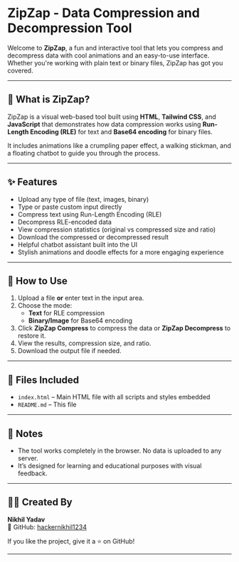 # ZipZap - Data Compression and Decompression Tool

Welcome to **ZipZap**, a fun and interactive tool that lets you compress and decompress data with cool animations and an easy-to-use interface. Whether you're working with plain text or binary files, ZipZap has got you covered.

---

## 🚀 What is ZipZap?

ZipZap is a visual web-based tool built using **HTML**, **Tailwind CSS**, and **JavaScript** that demonstrates how data compression works using **Run-Length Encoding (RLE)** for text and **Base64 encoding** for binary files.

It includes animations like a crumpling paper effect, a walking stickman, and a floating chatbot to guide you through the process.

---

## ✨ Features

- Upload any type of file (text, images, binary)
- Type or paste custom input directly
- Compress text using Run-Length Encoding (RLE)
- Decompress RLE-encoded data
- View compression statistics (original vs compressed size and ratio)
- Download the compressed or decompressed result
- Helpful chatbot assistant built into the UI
- Stylish animations and doodle effects for a more engaging experience

---

## 🔧 How to Use

1. Upload a file **or** enter text in the input area.
2. Choose the mode:
   - **Text** for RLE compression
   - **Binary/Image** for Base64 encoding
3. Click **ZipZap Compress** to compress the data or **ZipZap Decompress** to restore it.
4. View the results, compression size, and ratio.
5. Download the output file if needed.

---

## 📁 Files Included

- `index.html` – Main HTML file with all scripts and styles embedded
- `README.md` – This file

---

## 📌 Notes

- The tool works completely in the browser. No data is uploaded to any server.
- It’s designed for learning and educational purposes with visual feedback.

---

## 🧑‍💻 Created By

**Nikhil Yadav**  
🔗 GitHub: [hackernikhil1234](https://github.com/hackernikhil1234)

If you like the project, give it a ⭐ on GitHub!

---

